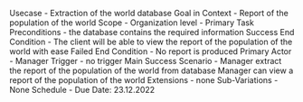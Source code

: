 Usecase - Extraction of the world database
Goal in Context - Report of the population of the world
Scope - Organization
level - Primary Task
Preconditions - the database contains the required information
Success End Condition - The client will be able to view the report of the population of the world with ease
Failed End Condition - No report is produced
Primary Actor - Manager
Trigger - no trigger
Main Success Scenario - Manager extract the  report of the population of the world from database
                        Manager can view a report of the population of the world 
Extensions - none
Sub-Variations - None
Schedule - Due Date: 23.12.2022 
                
